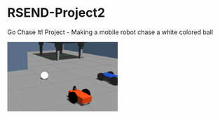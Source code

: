 # RSEND-Project2
Go Chase It! Project - Making a mobile robot chase a white colored ball

<img src="image/Screenshot from 2019-06-04 18-22-02.png" width="50%" align="top-left" alt="" title="Tennis" />
